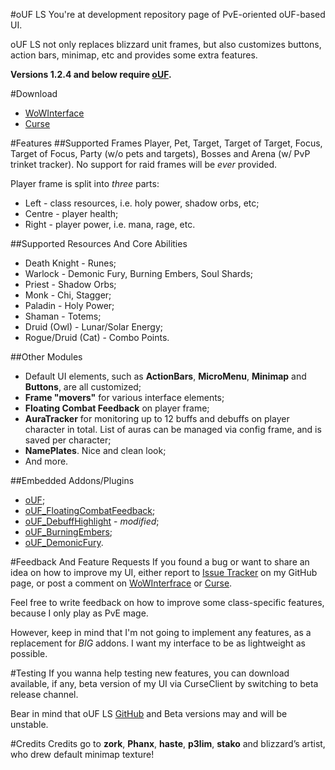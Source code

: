 #oUF LS
You're at development repository page of PvE-oriented oUF-based UI.

oUF LS not only replaces blizzard unit frames, but also customizes buttons, action bars, minimap, etc and provides some extra features.

**Versions 1.2.4 and below require [oUF](http://www.wowinterface.com/downloads/info9994-oUF.html).**

#Download
- [WoWInterface](http://www.wowinterface.com/downloads/info22662-oUFLS.html)
- [Curse](http://www.curse.com/addons/wow/ouf-ls)

#Features
##Supported Frames
Player, Pet, Target, Target of Target, Focus, Target of Focus, Party (w/o pets and targets), Bosses and Arena (w/ PvP trinket tracker).
No support for raid frames will be *ever* provided.

Player frame is split into *three* parts:

- Left - class resources, i.e. holy power, shadow orbs, etc;
- Centre - player health;
- Right - player power, i.e. mana, rage, etc.

##Supported Resources And Core Abilities
- Death Knight - Runes;
- Warlock - Demonic Fury, Burning Embers, Soul Shards;
- Priest - Shadow Orbs;
- Monk - Chi, Stagger;
- Paladin - Holy Power;
- Shaman - Totems;
- Druid (Owl) - Lunar/Solar Energy;
- Rogue/Druid (Cat) - Combo Points.

##Other Modules
- Default UI elements, such as **ActionBars**, **MicroMenu**, **Minimap** and **Buttons**, are all customized;
- **Frame "movers"** for various interface elements;
- **Floating Combat Feedback** on player frame;
- **AuraTracker** for monitoring up to 12 buffs and debuffs on player character in total. List of auras can be managed via config frame, and is saved per character;
- **NamePlates**. Nice and clean look;
- And more.

##Embedded Addons/Plugins
- [oUF](http://www.wowinterface.com/downloads/info9994-oUF.html);
- [oUF_FloatingCombatFeedback](http://www.wowinterface.com/downloads/info22674-oUFFloatingCombatFeedback.html);
- [oUF_DebuffHighlight](http://www.wowinterface.com/downloads/info21715-oUFDebuffHighlightRedux.html) - *modified*;
- [oUF_BurningEmbers](https://github.com/ls-/oUF_BurningEmbers);
- [oUF_DemonicFury](https://github.com/ls-/oUF_DemonicFury).

#Feedback And Feature Requests
If you found a bug or want to share an idea on how to improve my UI, either report to [Issue Tracker](https://github.com/ls-/oUF_LS/issues?state=open) on my GitHub page, or post a comment on [WoWInterfrace](http://www.wowinterface.com/downloads/info22662-oUFLS.html#comments) or [Curse](http://www.curse.com/addons/wow/ouf-ls#comments).

Feel free to write feedback on how to improve some class-specific features, because I only play as PvE mage.

However, keep in mind that I'm not going to implement any features, as a replacement for *BIG* addons. I want my interface to be as lightweight as possible.

#Testing
If you wanna help testing new features, you can download available, if any, beta version of my UI via CurseClient by switching to beta release channel.

Bear in mind that oUF LS [GitHub](https://github.com/ls-/oUF_LS) and Beta versions may and will be unstable.

#Credits
Credits go to **zork**, **Phanx**, **haste**, **p3lim**, **stako** and blizzard’s artist, who drew default minimap texture!
